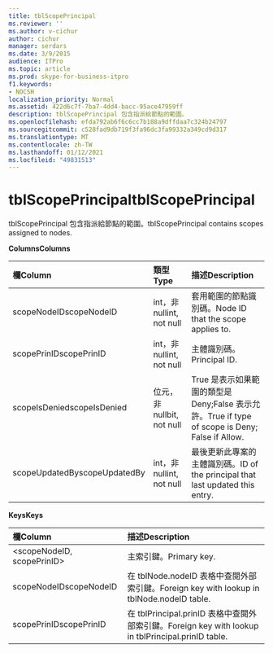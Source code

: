 ```yaml
---
title: tblScopePrincipal
ms.reviewer: ''
ms.author: v-cichur
author: cichur
manager: serdars
ms.date: 3/9/2015
audience: ITPro
ms.topic: article
ms.prod: skype-for-business-itpro
f1.keywords:
- NOCSH
localization_priority: Normal
ms.assetid: 422d6c7f-7ba7-4dd4-bacc-95ace47959ff
description: tblScopePrincipal 包含指派給節點的範圍。
ms.openlocfilehash: efda792ab6f6c6cc7b188a9dffdaa7c324b24797
ms.sourcegitcommit: c528fad9db719f3fa96dc3fa99332a349cd9d317
ms.translationtype: MT
ms.contentlocale: zh-TW
ms.lasthandoff: 01/12/2021
ms.locfileid: "49831513"
---
```

# <a name="tblscopeprincipal"></a><span data-ttu-id="d8f82-103">tblScopePrincipal</span><span class="sxs-lookup"><span data-stu-id="d8f82-103">tblScopePrincipal</span></span>
 
<span data-ttu-id="d8f82-104">tblScopePrincipal 包含指派給節點的範圍。</span><span class="sxs-lookup"><span data-stu-id="d8f82-104">tblScopePrincipal contains scopes assigned to nodes.</span></span>
  
<span data-ttu-id="d8f82-105">**Columns**</span><span class="sxs-lookup"><span data-stu-id="d8f82-105">**Columns**</span></span>

|<span data-ttu-id="d8f82-106">**欄**</span><span class="sxs-lookup"><span data-stu-id="d8f82-106">**Column**</span></span>|<span data-ttu-id="d8f82-107">**類型**</span><span class="sxs-lookup"><span data-stu-id="d8f82-107">**Type**</span></span>|<span data-ttu-id="d8f82-108">**描述**</span><span class="sxs-lookup"><span data-stu-id="d8f82-108">**Description**</span></span>|
|:-----|:-----|:-----|
|<span data-ttu-id="d8f82-109">scopeNodeID</span><span class="sxs-lookup"><span data-stu-id="d8f82-109">scopeNodeID</span></span>  <br/> |<span data-ttu-id="d8f82-110">int，非 null</span><span class="sxs-lookup"><span data-stu-id="d8f82-110">int, not null</span></span>  <br/> |<span data-ttu-id="d8f82-111">套用範圍的節點識別碼。</span><span class="sxs-lookup"><span data-stu-id="d8f82-111">Node ID that the scope applies to.</span></span>  <br/> |
|<span data-ttu-id="d8f82-112">scopePrinID</span><span class="sxs-lookup"><span data-stu-id="d8f82-112">scopePrinID</span></span>  <br/> |<span data-ttu-id="d8f82-113">int，非 null</span><span class="sxs-lookup"><span data-stu-id="d8f82-113">int, not null</span></span>  <br/> |<span data-ttu-id="d8f82-114">主體識別碼。</span><span class="sxs-lookup"><span data-stu-id="d8f82-114">Principal ID.</span></span>  <br/> |
|<span data-ttu-id="d8f82-115">scopeIsDenied</span><span class="sxs-lookup"><span data-stu-id="d8f82-115">scopeIsDenied</span></span>  <br/> |<span data-ttu-id="d8f82-116">位元，非 null</span><span class="sxs-lookup"><span data-stu-id="d8f82-116">bit, not null</span></span>  <br/> |<span data-ttu-id="d8f82-117">True 是表示如果範圍的類型是 Deny;False 表示允許。</span><span class="sxs-lookup"><span data-stu-id="d8f82-117">True if type of scope is Deny; False if Allow.</span></span>  <br/> |
|<span data-ttu-id="d8f82-118">scopeUpdatedBy</span><span class="sxs-lookup"><span data-stu-id="d8f82-118">scopeUpdatedBy</span></span>  <br/> |<span data-ttu-id="d8f82-119">int，非 null</span><span class="sxs-lookup"><span data-stu-id="d8f82-119">int, not null</span></span>  <br/> |<span data-ttu-id="d8f82-120">最後更新此專案的主體識別碼。</span><span class="sxs-lookup"><span data-stu-id="d8f82-120">ID of the principal that last updated this entry.</span></span>  <br/> |
   
<span data-ttu-id="d8f82-121">**Keys**</span><span class="sxs-lookup"><span data-stu-id="d8f82-121">**Keys**</span></span>

|<span data-ttu-id="d8f82-122">**欄**</span><span class="sxs-lookup"><span data-stu-id="d8f82-122">**Column**</span></span>|<span data-ttu-id="d8f82-123">**描述**</span><span class="sxs-lookup"><span data-stu-id="d8f82-123">**Description**</span></span>|
|:-----|:-----|
|\<scopeNodeID, scopePrinID\>  <br/> |<span data-ttu-id="d8f82-124">主索引鍵。</span><span class="sxs-lookup"><span data-stu-id="d8f82-124">Primary key.</span></span>  <br/> |
|<span data-ttu-id="d8f82-125">scopeNodeID</span><span class="sxs-lookup"><span data-stu-id="d8f82-125">scopeNodeID</span></span>  <br/> |<span data-ttu-id="d8f82-126">在 tblNode.nodeID 表格中查閱外部索引鍵。</span><span class="sxs-lookup"><span data-stu-id="d8f82-126">Foreign key with lookup in tblNode.nodeID table.</span></span>  <br/> |
|<span data-ttu-id="d8f82-127">scopePrinID</span><span class="sxs-lookup"><span data-stu-id="d8f82-127">scopePrinID</span></span>  <br/> |<span data-ttu-id="d8f82-128">在 tblPrincipal.prinID 表格中查閱外部索引鍵。</span><span class="sxs-lookup"><span data-stu-id="d8f82-128">Foreign key with lookup in tblPrincipal.prinID table.</span></span>  <br/> |
   

